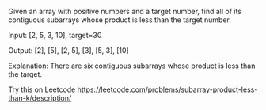 Given an array with positive numbers and a target number, find all of its contiguous subarrays whose product is less than the target number.

Input: [2, 5, 3, 10], target=30 

Output: [2], [5], [2, 5], [3], [5, 3], [10]

Explanation: There are six contiguous subarrays whose product is less than the target.

Try this on Leetcode https://leetcode.com/problems/subarray-product-less-than-k/description/
